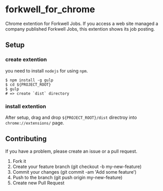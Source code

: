# forkwell_for_chrome

Chrome extention for Forkwell Jobs. If you access a web site managed a company published Forkwell Jobs, this extention shows its job posting.

## Setup

### create extention

you need to install `nodejs` for using `npm`.

```
$ npm install -g gulp
$ cd ${PROJECT_ROOT}
$ gulp
# => create `dist` directory
```

### install extention

After setup, drag and drop `${PROJECT_ROOT}/dist` directroy into `chrome://extensions/` page.

## Contributing

If you have a problem, please create an issue or a pull request.

1. Fork it
1. Create your feature branch (git checkout -b my-new-feature)
1. Commit your changes (git commit -am 'Add some feature')
1. Push to the branch (git push origin my-new-feature)
1. Create new Pull Request
